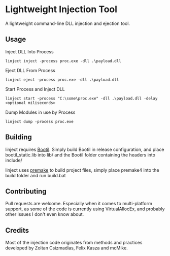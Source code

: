 Lightweight Injection Tool
=======================

A lightweight command-line DLL injection and ejection tool.

Usage
-----

Inject DLL Into Process
```
linject inject -process proc.exe -dll .\payload.dll
```

Eject DLL From Process
```
linject eject -process proc.exe -dll .\payload.dll
```

Start Process and Inject DLL
```
linject start -process "C:\some\proc.exe" -dll .\payload.dll -delay <optional miliseconds>
```

Dump Modules in use by Process
```
linject dump -process proc.exe
```

Building
--------

linject requires [Bootil](https://github.com/garrynewman/bootil). Simply build Bootil in release configuration, and place bootil_static.lib into lib/ and the Bootil folder containing the headers into include/

linject uses [premake](http://industriousone.com/premake) to build project files, simply place premake4 into the build folder and run build.bat

Contributing
------------

Pull requests are welcome. Especially when it comes to multi-platform support, as some of the code is currently using VirtualAllocEx, and probably other issues I don't even know about.

Credits
-------

Most of the injection code originates from methods and practices developed by Zoltan Csizmadias, Felix Kasza and mcMike.